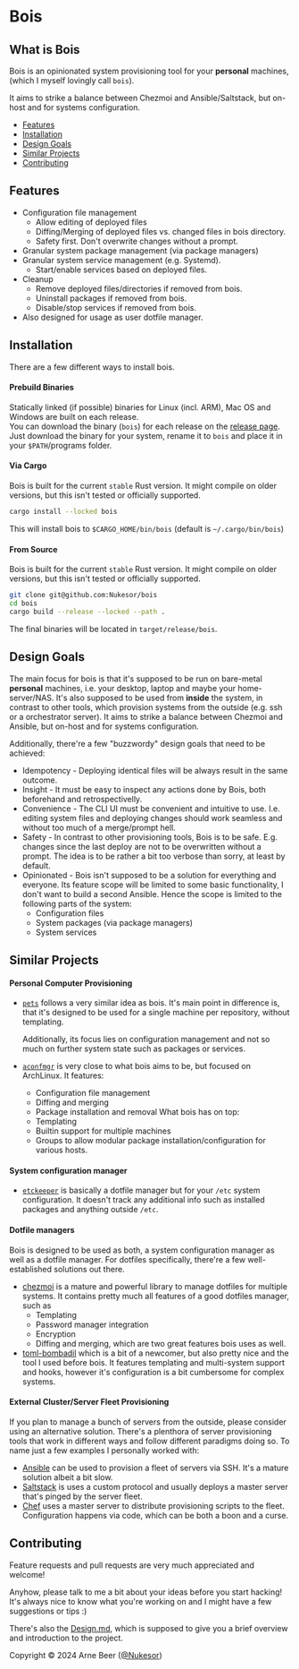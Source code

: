 # Bois

## What is Bois

Bois is an opinionated system provisioning tool for your **personal** machines, (which I myself lovingly call `bois`).

It aims to strike a balance between Chezmoi and Ansible/Saltstack, but on-host and for systems configuration.

- [Features](https://github.com/Nukesor/bois#features)
- [Installation](https://github.com/Nukesor/bois#installation)
- [Design Goals](https://github.com/Nukesor/bois#design-goals)
- [Similar Projects](https://github.com/Nukesor/bois#similar-projects)
- [Contributing](https://github.com/Nukesor/bois#contributing)

## Features

- Configuration file management
  - Allow editing of deployed files
  - Diffing/Merging of deployed files vs. changed files in bois directory.
  - Safety first. Don't overwrite changes without a prompt.
- Granular system package management (via package managers)
- Granular system service management (e.g. Systemd).
  - Start/enable services based on deployed files.
- Cleanup
  - Remove deployed files/directories if removed from bois.
  - Uninstall packages if removed from bois.
  - Disable/stop services if removed from bois.
- Also designed for usage as user dotfile manager.

## Installation

There are a few different ways to install bois.

#### Prebuild Binaries

Statically linked (if possible) binaries for Linux (incl. ARM), Mac OS and Windows are built on each release. \
You can download the binary (`bois`) for each release on the [release page](https://github.com/Nukesor/bois/releases). \
Just download the binary for your system, rename it to `bois` and place it in your `$PATH`/programs folder.

#### Via Cargo

Bois is built for the current `stable` Rust version.
It might compile on older versions, but this isn't tested or officially supported.

```bash
cargo install --locked bois
```

This will install bois to `$CARGO_HOME/bin/bois` (default is `~/.cargo/bin/bois`)

#### From Source

Bois is built for the current `stable` Rust version.
It might compile on older versions, but this isn't tested or officially supported.

```bash
git clone git@github.com:Nukesor/bois
cd bois
cargo build --release --locked --path .
```

The final binaries will be located in `target/release/bois`.

## Design Goals

The main focus for bois is that it's supposed to be run on bare-metal **personal** machines, i.e. your desktop, laptop and maybe your home-server/NAS.
It's also supposed to be used from **inside** the system, in contrast to other tools, which provision systems from the outside (e.g. ssh or a orchestrator server).
It aims to strike a balance between Chezmoi and Ansible, but on-host and for systems configuration.

Additionally, there're a few "buzzwordy" design goals that need to be achieved:

- Idempotency - Deploying identical files will be always result in the same outcome.
- Insight - It must be easy to inspect any actions done by Bois, both beforehand and retrospectivelly.
- Convenience - The CLI UI must be convenient and intuitive to use.
  I.e. editing system files and deploying changes should work seamless and without too much of a merge/prompt hell.
- Safety - In contrast to other provisioning tools, Bois is to be safe.
  E.g. changes since the last deploy are not to be overwritten without a prompt.
  The idea is to be rather a bit too verbose than sorry, at least by default.
- Opinionated - Bois isn't supposed to be a solution for everything and everyone.
  Its feature scope will be limited to some basic functionality, I don't want to build a second Ansible.
  Hence the scope is limited to the following parts of the system:
  - Configuration files
  - System packages (via package managers)
  - System services

## Similar Projects

#### Personal Computer Provisioning

- [`pets`](https://github.com/ema/pets) follows a very similar idea as bois.
  It's main point in difference is, that it's designed to be used for a single machine per repository, without templating.

  Additionally, its focus lies on configuration management and not so much on further system state such as packages or services.
- [`aconfmgr`](https://github.com/CyberShadow/aconfmgr) is very close to what bois aims to be, but focused on ArchLinux.
  It features:
  - Configuration file management
  - Diffing and merging
  - Package installation and removal
  What bois has on top:
  - Templating
  - Builtin support for multiple machines
  - Groups to allow modular package installation/configuration for various hosts.

#### System configuration manager

- [`etckeeper`](https://etckeeper.branchable.com/) is basically a dotfile manager but for your `/etc` system configuration.
  It doesn't track any additional info such as installed packages and anything outside `/etc`.

#### Dotfile managers

Bois is designed to be used as both, a system configuration manager as well as a dotfile manager.
For dotfiles specifically, there're a few well-established solutions out there.

- [chezmoi](https://chezmoi.io/) is a mature and powerful library to manage dotfiles for multiple systems.
  It contains pretty much all features of a good dotfiles manager, such as
  - Templating
  - Password manager integration
  - Encryption
  - Diffing and merging, which are two great features bois uses as well.
- [toml-bombadil](https://oknozor.github.io/toml-bombadil/) which is a bit of a newcomer, but also pretty nice and the tool I used before bois.
  It features templating and multi-system support and hooks, however it's configuration is a bit cumbersome for complex systems.

#### External Cluster/Server Fleet Provisioning

If you plan to manage a bunch of servers from the outside, please consider using an alternative solution.
There's a plenthora of server provisioning tools that work in different ways and follow different paradigms doing so.
To name just a few examples I personally worked with:

- [Ansible](https://www.ansible.com/) can be used to provision a fleet of servers via SSH. It's a mature solution albeit a bit slow.
- [Saltstack](https://saltproject.io/) is uses a custom protocol and usually deploys a master server that's pinged by the server fleet.
- [Chef](https://www.chef.io/) uses a master server to distribute provisioning scripts to the fleet. Configuration happens via code, which can be both a boon and a curse.

## Contributing

Feature requests and pull requests are very much appreciated and welcome!

Anyhow, please talk to me a bit about your ideas before you start hacking!
It's always nice to know what you're working on and I might have a few suggestions or tips :)

There's also the [Design.md](https://github.com/Nukesor/bois/blob/main/docs/Design.md), which is supposed to give you a brief overview and introduction to the project.

Copyright &copy; 2024 Arne Beer ([@Nukesor](https://github.com/Nukesor))
